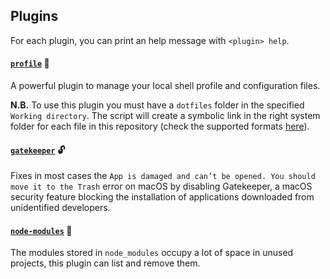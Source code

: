 ## Plugins

For each plugin, you can print an help message with `<plugin> help`.

#### [`profile`](https://github.com/gabrielecanepa/zsh-custom/blob/master/plugins/profile/profile.plugin.zsh) 👤

A powerful plugin to manage your local shell profile and configuration files.

**N.B.** To use this plugin you must have a `dotfiles` folder in the specified `Working directory`. The script will create a symbolic link in the right system folder for each file in this repository (check the supported formats [here](https://github.com/gabrielecanepa/zsh-custom/blob/master/plugins/profile/profile.plugin.zsh#L126-L159)).

#### [`gatekeeper`](https://github.com/gabrielecanepa/zsh-custom/blob/master/plugins/gatekeeper/gatekeeper.plugin.zsh) 🔓

Fixes in most cases the `App is damaged and can’t be opened. You should move it to the Trash` error on macOS by disabling Gatekeeper, a macOS security feature blocking the installation of applications downloaded from unidentified developers.

#### [`node-modules`](https://github.com/gabrielecanepa/zsh-custom/blob/master/plugins/node-modules/node-modules.plugin.zsh) 👀

The modules stored in `node_modules` occupy a lot of space in unused projects, this plugin can list and remove them.
